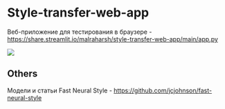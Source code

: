 # Style-transfer-web-app

Веб-приложение для тестирования в браузере - https://share.streamlit.io/malraharsh/style-transfer-web-app/main/app.py

![](https://github.com/malraharsh/style-transfer-web-app/blob/main/more/nstimg.png)

## Others

Модели и статьи Fast Neural Style - https://github.com/jcjohnson/fast-neural-style 
